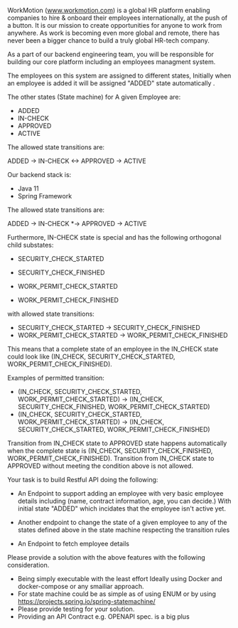 

WorkMotion (www.workmotion.com) is a global HR platform enabling companies to hire & onboard their employees internationally, at the push of a button. It is our mission to create opportunities for anyone to work from anywhere. As work is becoming even more global and remote, there has never been a bigger chance to build a truly global HR-tech company.


As a part of our backend engineering team, you will be responsible for building our core platform including an  employees managment system.

The employees on this system are assigned to different states, Initially when an employee is added it will be assigned "ADDED" state automatically .


The other states (State machine) for A given Employee are:
- ADDED
- IN-CHECK
- APPROVED
- ACTIVE

The allowed state transitions are:

ADDED -> IN-CHECK <-> APPROVED -> ACTIVE

Our backend stack is:
- Java 11 
- Spring Framework 

The allowed state transitions are:

ADDED -> IN-CHECK *-> APPROVED -> ACTIVE

Furthermore, IN-CHECK state is special and has the following orthogonal child substates:

  - SECURITY_CHECK_STARTED
  - SECURITY_CHECK_FINISHED
  

  - WORK_PERMIT_CHECK_STARTED
  - WORK_PERMIT_CHECK_FINISHED

with allowed state transitions:
- SECURITY_CHECK_STARTED -> SECURITY_CHECK_FINISHED
- WORK_PERMIT_CHECK_STARTED -> WORK_PERMIT_CHECK_FINISHED

This means that a complete state of an employee in the IN_CHECK state could look like (IN_CHECK, SECURITY_CHECK_STARTED, WORK_PERMIT_CHECK_FINISHED).

Examples of permitted transition:
* (IN_CHECK, SECURITY_CHECK_STARTED, WORK_PERMIT_CHECK_STARTED) -> (IN_CHECK, SECURITY_CHECK_FINISHED, WORK_PERMIT_CHECK_STARTED)
* (IN_CHECK, SECURITY_CHECK_STARTED, WORK_PERMIT_CHECK_STARTED) -> (IN_CHECK, SECURITY_CHECK_STARTED, WORK_PERMIT_CHECK_FINISHED)

Transition from IN_CHECK state to APPROVED state happens automatically when the complete state is (IN_CHECK, SECURITY_CHECK_FINISHED, WORK_PERMIT_CHECK_FINISHED).
Transition from IN_CHECK state to APPROVED without meeting the condition above is not allowed.


Your task is to build  Restful API doing the following:
- An Endpoint to support adding an employee with very basic employee details including (name, contract information, age, you can decide.) With initial state "ADDED" which incidates that the employee isn't active yet.

- Another endpoint to change the state of a given employee to any of the states defined above in the state machine respecting the transition rules 

- An Endpoint to fetch employee details


Please provide a solution with the  above features with the following consideration.

- Being simply executable with the least effort Ideally using Docker and docker-compose or any smailiar approach.
- For state machine could be as simple as of using ENUM or by using https://projects.spring.io/spring-statemachine/ 
- Please provide testing for your solution.
- Providing an API Contract e.g. OPENAPI spec. is a big plus







